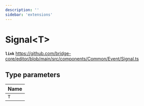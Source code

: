 ```yaml
---
description: ''
sidebar: 'extensions'
---
```


# Signal<T\>

**`link`** https://github.com/bridge-core/editor/blob/main/src/components/Common/Event/Signal.ts

## Type parameters

| Name |
| :--- |
| `T`  |
